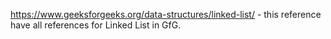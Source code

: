https://www.geeksforgeeks.org/data-structures/linked-list/ - this reference have all references for Linked List in GfG.
